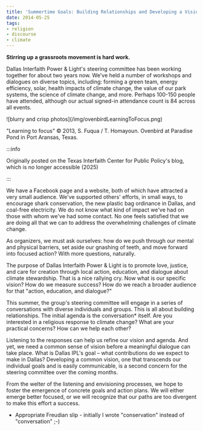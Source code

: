 ```yaml
---
title: 'Summertime Goals: Building Relationships and Developing a Vision'
date: 2014-05-25
tags:
- religion
- discourse
- climate
---
```


**Stirring up a grassroots movement is hard work.**

Dallas Interfaith Power &amp;
Light's steering committee has been working together for about two years
now. We've held a number of workshops and dialogues on diverse topics,
including: forming a green team, energy efficiency, solar, health impacts of
climate change, the value of our park systems, the science of climate change,
and more. Perhaps 100-150 people have attended, although our actual signed-in
attendance count is 84 across all events.

<div class="image">
![blurry and crisp photos](/img/ovenbirdLearningToFocus.png)

"Learning to focus"
&copy; 2013, S. Fuqua / T. Homayoun. Ovenbird at Paradise Pond in Port Aransas,
Texas.
</div>

<!-- truncate -->

:::info

Originally posted on the Texas Interfaith Center for Public Policy's blog, which is no longer accessible (2025)

:::

We have a Facebook page and a website, both of which have attracted a very small
audience. We've supported others' efforts, in small ways, to encourage shark
conservation, the new plastic bag ordinance in Dallas, and coal-free
electricity. We do not know what kind of impact we've had on those with whom
we've had some contact. No one feels satisfied that we are doing all that we can
to address the overwhelming challenges of climate change.

As organizers, we must ask ourselves: how do we push through our mental and
physical barriers, set aside our gnashing of teeth, and move forward into
focused action? With more questions, naturally.

The purpose of Dallas Interfaith Power & Light is to promote love, justice, and
care for creation through local action, education, and dialogue about climate
stewardship. That is a nice rallying cry. Now what is our specific vision? How
do we measure success? How do we reach a broader audience for that "action,
education, and dialogue?"

This summer, the group's steering committee will engage in a series of
conversations with diverse individuals and groups. This is all about building
relationships. The initial agenda is the conversation* itself. Are you
interested in a religious response to climate change? What are your practical
concerns? How can we help each other?

Listening to the responses can help us refine our vision and agenda. And yet, we
need a common sense of vision before a meaningful dialogue can take place. What
is Dallas IPL's goal – what contributions do we expect to make in Dallas?
Developing a common vision, one that transcends our individual goals and is
easily communicable, is a second concern for the steering committee over the
coming months.

From the welter of the listening and envisioning processes, we hope to foster
the emergence of concrete goals and action plans. We will either emerge better
focused, or we will recognize that our paths are too divergent to make this
effort a success.

* Appropriate Freudian slip - initially I wrote "conservation" instead of
  "conversation" ;-)
